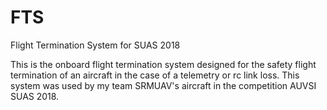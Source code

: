 # FTS
Flight Termination System for SUAS 2018

This is the onboard flight termination system designed for the safety flight termination of an aircraft in the case of a telemetry or rc link loss. This system was used by my team SRMUAV's aircraft in the competition AUVSI SUAS 2018.


